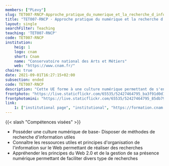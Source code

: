 ```yaml
---
members: ["PLevy"]
slug: TET007-RNCP-Approche_pratique_du_numerique_et_la_recherche_d_information
title: "TET007-RNCP · Approche pratique du numérique et la recherche d'information"
layout: single
searchFilter: Teaching
teaching: 'TET007-RNCP'
code: TET007-RNCP
institution:
    heig: 1
    logo: cnam
    short: Cnam
    name: "Conservatoire national des Arts et Métiers"
    web: "https://www.cnam.fr/"
chaire: true
date: 2021-09-01T16:27:15+02:00
subsection: ended
code: TET007-RNCP
description: "Cette UE forme à une culture numérique permettant de s'engager dans des recherches d'information et des synthèses utiles à la vie professionnelle principalement sur le web."
frontphoto: "https://live.staticflickr.com/65535/52427464795_ba3f91d0d1_h.jpg"
frontphotomini: "https://live.staticflickr.com/65535/52427464795_85db7912a3_n.jpg"
link:
    1: ["institutional page", "institutional", "https://formation.cnam.fr/rechercher-par-discipline/recherche-d-informations-theorie-et-pratique-sur-le-web-208885.kjsp?RF="]
---
```

{{< slash "Compétences visées" >}}

- Posséder une culture numérique de base- Disposer de méthodes de recherche d'information utiles
- Connaître les ressources utiles et principes d'organisation de l'information sur le Web permettant de réaliser des recherches
- Appréhender les principes du Web 2.0 et de la gestion de sa présence numérique permettant de faciliter divers type de recherches